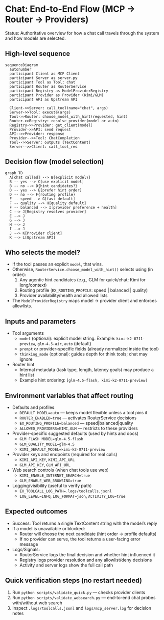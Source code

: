 # Chat: End-to-End Flow (MCP → Router → Providers)

Status: Authoritative overview for how a chat call travels through the system and how models are selected.

## High-level sequence

```mermaid
sequenceDiagram
  autonumber
  participant Client as MCP Client
  participant Server as server.py
  participant Tool as Tool: chat
  participant Router as RouterService
  participant Registry as ModelProviderRegistry
  participant Provider as Provider (Kimi/GLM)
  participant API as Upstream API

  Client->>Server: call_tool(name="chat", args)
  Server->>Tool: execute(args)
  Tool->>Router: choose_model_with_hint(requested, hint)
  Router->>Registry: resolve_provider(model or auto)
  Registry->>Provider: get_client(model)
  Provider->>API: send request
  API-->>Provider: response
  Provider-->>Tool: ChatCompletion
  Tool-->>Server: outputs (TextContent)
  Server-->>Client: call_tool_res
```

## Decision flow (model selection)

```mermaid
graph TD
  A[chat called] --> B{explicit model?}
  B -- yes --> C[use explicit model]
  B -- no --> D{hint candidates?}
  D -- yes --> E[prefer hint order]
  D -- no --> F{routing profile}
  F -- speed --> G[fast default]
  F -- quality --> H[quality default]
  F -- balanced --> I[provider preference + health]
  C --> J[Registry resolves provider]
  E --> J
  G --> J
  H --> J
  I --> J
  J --> K[Provider client]
  K --> L[Upstream API]
```

## Who selects the model?
- If the tool passes an explicit `model`, that wins.
- Otherwise, `RouterService.choose_model_with_hint()` selects using (in order):
  1) Any agentic hint candidates (e.g., GLM for quick/chat; Kimi for long/context)
  2) Routing profile (`EX_ROUTING_PROFILE`: speed | balanced | quality)
  3) Provider availability/health and allowed lists
- The `ModelProviderRegistry` maps model → provider client and enforces allowlists.

## Inputs and parameters
- Tool arguments
  - `model` (optional): explicit model string. Example: `kimi-k2-0711-preview`, `glm-4.5-air`, `auto` (default)
  - `prompt` or provider-specific fields (already normalized inside the tool)
  - `thinking_mode` (optional): guides depth for think tools; chat may ignore
- Router hint
  - Internal metadata (task type, length, latency goals) may produce a hint list
  - Example hint ordering: `[glm-4.5-flash, kimi-k2-0711-preview]`

## Environment variables that affect routing
- Defaults and profiles
  - `DEFAULT_MODEL=auto` — keeps model flexible unless a tool pins it
  - `ROUTER_ENABLED=true` — activates RouterService decisions
  - `EX_ROUTING_PROFILE=balanced` — speed|balanced|quality
  - `ALLOWED_PROVIDERS=KIMI,GLM` — restricts to these providers
- Provider-specific suggested defaults (used by hints and docs)
  - `GLM_FLASH_MODEL=glm-4.5-flash`
  - `GLM_QUALITY_MODEL=glm-4.5`
  - `KIMI_DEFAULT_MODEL=kimi-k2-0711-preview`
- Provider keys and endpoints (required for real calls)
  - `KIMI_API_KEY`, `KIMI_API_URL`
  - `GLM_API_KEY`, `GLM_API_URL`
- Web search controls (when chat tools use web)
  - `KIMI_ENABLE_INTERNET_SEARCH=true`
  - `GLM_ENABLE_WEB_BROWSING=true`
- Logging/visibility (useful to verify path)
  - `EX_TOOLCALL_LOG_PATH=.logs/toolcalls.jsonl`
  - `LOG_LEVEL=INFO`, `LOG_FORMAT=json`, `ACTIVITY_LOG=true`

## Expected outcomes
- Success: Tool returns a single TextContent string with the model’s reply
- If a model is unavailable or blocked:
  - Router will choose the next candidate (hint order → profile defaults)
  - If no provider can serve, the tool returns a user-facing error message
- Logs/Signals:
  - RouterService logs the final decision and whether hint influenced it
  - Registry logs provider resolution and any allowlist/deny decisions
  - Activity and server logs show the full call path

## Quick verification steps (no restart needed)
1) Run `python scripts/validate_quick.py` — checks provider clients
2) Run `python scripts/validate_websearch.py` — end-to-end chat probes with/without web search
3) Inspect `.logs/toolcalls.jsonl` and `logs/mcp_server.log` for decision notes


